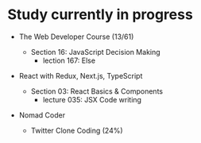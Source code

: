 # Study currently in progress

  - The Web Developer Course (13/61)
    - Section 16: JavaScript Decision Making
      - lection 167: Else

  - React with Redux, Next.js, TypeScript
    - Section 03: React Basics & Components
      - lecture 035: JSX Code writing

  - Nomad Coder
    - Twitter Clone Coding (24%)

